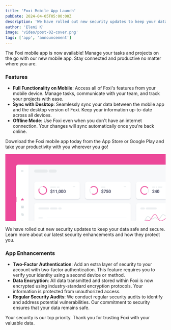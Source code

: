 ```yaml
---
title: 'Foxi Mobile App Launch'
pubDate: 2024-04-05T05:00:00Z
description: 'We have rolled out new security updates to keep your data safe and secure. Learn more about our latest security enhancements and how they protect you.'
author: 'Eleni K'
image: 'video/post-02-cover.png'
tags: ['app', 'announcement']
---
```


The Foxi mobile app is now available! Manage your tasks and projects on the go with our new mobile app. Stay connected and productive no matter where you are.

### Features

- **Full Functionality on Mobile**: Access all of Foxi's features from your mobile device. Manage tasks, communicate with your team, and track your projects with ease.
- **Sync with Desktop**: Seamlessly sync your data between the mobile app and the desktop version of Foxi. Keep your information up-to-date across all devices.
- **Offline Mode**: Use Foxi even when you don't have an internet connection. Your changes will sync automatically once you're back online.

Download the Foxi mobile app today from the App Store or Google Play and take your productivity with you wherever you go!

![Foxi is here.](../../assets/video/post-02.png)

We have rolled out new security updates to keep your data safe and secure. Learn more about our latest security enhancements and how they protect you.

### App Enhancements

- **Two-Factor Authentication**: Add an extra layer of security to your account with two-factor authentication. This feature requires you to verify your identity using a second device or method.
- **Data Encryption**: All data transmitted and stored within Foxi is now encrypted using industry-standard encryption protocols. Your information is protected from unauthorized access.
- **Regular Security Audits**: We conduct regular security audits to identify and address potential vulnerabilities. Our commitment to security ensures that your data remains safe.

Your security is our top priority. Thank you for trusting Foxi with your valuable data.
